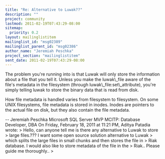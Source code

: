 ```yaml
---
title: "Re: Alternative to Luwak??"
description: ""
project: community
lastmod: 2011-02-19T07:43:29-08:00
sitemap:
  priority: 0.2
layout: mailinglistitem
mailinglist_id: "msg02389"
mailinglist_parent_id: "msg02386"
author_name: "Jeremiah Peschka"
project_section: "mailinglistitem"
sent_date: 2011-02-19T07:43:29-08:00
---
```



The problem you're running into is that Luwak will only store the information 
about a file that you tell it. Unless you make the luwak\\_file aware of the 
file's metadata in the filesystem (through luwak\\_file:set\\_attribute), you're 
simply telling luwak to store the binary data that is read from disk. 

How file metadata is handled varies from filesystem to filesystem. On some UNIX 
filesystems, file metadata is stored in inodes. Inodes are pointers to the 
actual file on disk, but they also contain the file metadata.

-- 
Jeremiah Peschka
Microsoft SQL Server MVP
MCITP: Database Developer, DBA
On Friday, February 18, 2011 at 11:21 PM, Aditya Patadia wrote: 
&gt; Hello, can anyone tell me is there any alternative to Luwak to store 
&gt; large files.??? I want some open source solution alternative to Luwak 
&gt; which splits the large files in small chunks and then stores the file in 
&gt; Riak database. I would also like to store metadata of the file in the 
&gt; Riak.. Please guide me thoroughly..
&gt; 
 
